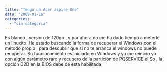 ```yaml
---
title: "Tengo un Acer aspire One"
date: "2009-01-16"
categories: 
  - "sin-categoria"
---
```


Es blanco , versión de 120gb , y por ahora no me ha dado tiempo a meterle un linuxito .He estado buscando la forma de recuperar el Windows con el método propio , para descubrir que si no te arranca el windows no puede recuperar. Su funcionamiento es iniciarlo en Windows y ya me reinicio yo con algún parámetro raro y recupero de la partición de PQSERVICE el So , la opción D2D en la BIOS debe de esta habilitada
